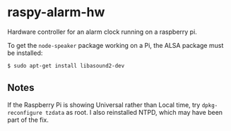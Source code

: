 # raspy-alarm-hw

Hardware controller for an alarm clock running on a raspberry pi.

To get the `node-speaker` package working on a Pi, the ALSA package must be installed:

```bash
$ sudo apt-get install libasound2-dev
```

## Notes

If the Raspberry Pi is showing Universal rather than Local time, try `dpkg-reconfigure tzdata` as root. I also reinstalled NTPD, which may have been part of the fix.
